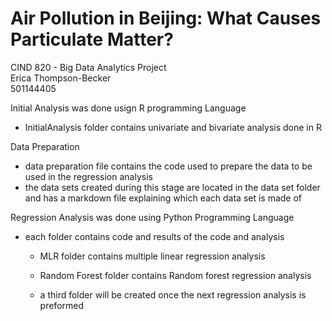 # Air Pollution in Beijing: What Causes Particulate Matter?
CIND 820 - Big Data Analytics Project   
Erica Thompson-Becker  
501144405    

Initial Analysis was done usign R programming Language
  - InitialAnalysis folder contains univariate and bivariate analysis done in R
  
Data Preparation 
  - data preparation file contains the code used to prepare the data to be used in the regression analysis
  - the data sets created during this stage are located in the data set folder and has a markdown file explaining which each data set is made of

Regression Analysis was done using Python Programming Language    
- each folder contains code and results of the code and analysis 

  - MLR folder contains multiple linear regression analysis 
  
  - Random Forest folder contains Random forest regression analysis 

  - a third folder will be created once the next regression analysis is preformed



      



